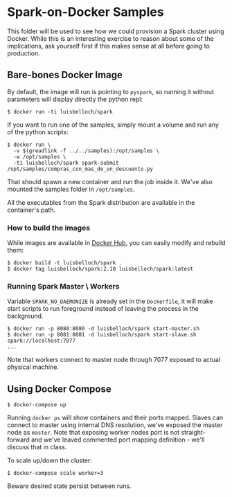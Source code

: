 # Spark-on-Docker Samples

This folder will be used to see how we could provision a Spark cluster using Docker. While this is an interesting exercise to reason about some of the implications, ask yourself first if this makes sense at all before going to production.

## Bare-bones Docker Image

By default, the image will run is pointing to `pyspark`, so running it without parameters will display directly the python repl:

```
$ docker run -ti luisbelloch/spark 
```

If you want to run one of the samples, simply mount a volume and run any of the python scripts:

```
$ docker run \
  -v $(greadlink -f ../../samples):/opt/samples \
  -w /opt/samples \
  -ti luisbelloch/spark spark-submit /opt/samples/compras_con_mas_de_un_descuento.py
```

That should spawn a new container and run the job inside it. We've also mounted the samples folder in `/opt/samples`.

All the executables from the Spark distribution are available in the container's path.

### How to build the images

While images are available in [Docker Hub](https://hub.docker.com/r/luisbelloch/spark/), you can easily modify and rebuild them:

```
$ docker build -t luisbelloch/spark .
$ docker tag luisbelloch/spark:2.10 luisbelloch/spark:latest
```

### Running Spark Master \ Workers

Variable `SPARK_NO_DAEMONIZE` is already set in the `Dockerfile`, it will make start scripts to run foreground instead of leaving the process in the background.

```
$ docker run -p 8080:8080 -d luisbelloch/spark start-master.sh
$ docker run -p 8081:8081 -d luisbelloch/spark start-slave.sh spark://localhost:7077
...
```

Note that workers connect to master node through 7077 exposed to actual physical machine.

## Using Docker Compose

```
$ docker-compose up
```

Running `docker ps` will show containers and their ports mapped. Slaves can connect to master using internal DNS resolution, we've exposed the master node as `master`. Note that exposing worker nodes port is not straight-forward and we've leaved commented port mapping definition - we'll discuss that in class.

To scale up/down the cluster:

```
$ docker-compose scale worker=3
```

Beware desired state persist between runs.

